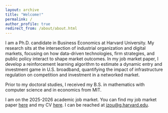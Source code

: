 ```yaml
---
layout: archive
title: "Welcome!"
permalink: /
author_profile: true
redirect_from: /about/about.html
---
```


I am a Ph.D. candidate in Business Economics at Harvard University. My research sits at the intersection of industrial organization and digital markets, focusing on how data-driven technologies, firm strategies, and public policy interact to shape market outcomes. In my job market paper, I develop a reinforcement learning algorithm to estimate a dynamic entry and investment game in U.S. broadband, quantifying the impact of infrastructure regulation on competition and investment in a networked market.

Prior to my doctoral studies, I received my B.S. in mathematics with computer science and in economics from MIT.

I am on the 2025-2026 academic job market. You can find my job market paper [here](https://jen-zou.github.io/research/) and my CV [here](https://jen-zou.github.io/cv/). I can be reached at [jzou@g.harvard.edu](mailto:jzou@g.harvard.edu).
